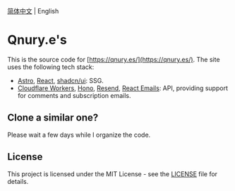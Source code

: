 [简体中文](./README.zh-CN.md) | English

# Qnury.e's

This is the source code for [https://qnury.es/](https://qnury.es/). The site uses the following tech stack:

- [Astro](https://astro.build/), [React](https://reactjs.org/), [shadcn/ui](https://ui.shadcn.com/): SSG.
- [Cloudflare Workers](https://workers.cloudflare.com/), [Hono](https://hono.dev/), [Resend](https://resend.com/), [React Emails](https://react.email/): API, providing support for comments and subscription emails.

## Clone a similar one?

Please wait a few days while I organize the code.

## License

This project is licensed under the MIT License - see the [LICENSE](./LICENSE) file for details.
